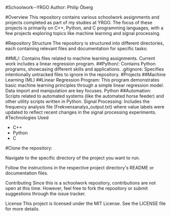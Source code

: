 #Schoolwork--YRGO
Author: Philip Öberg

#Overview
This repository contains various schoolwork assignments and projects completed as part of my studies at YRGO. The focus of these projects is primarily on C++, Python, and C programming languages, with a few projects exploring topics like machine learning and signal processing.

#Repository Structure
The repository is structured into different directories, each containing relevant files and documentation for specific tasks:

##ML/: 
Contains files related to machine learning assignments. Current work includes a linear regression program.
##Python/: 
Contains Python programs, showcasing different skills and applications.
.gitignore: Specifies intentionally untracked files to ignore in the repository.
#Projects
##Machine Learning (ML)
##Linear Regression Program: This program demonstrates basic machine learning principles through a simple linear regression model. Data import and manipulation are key focuses.
Python
##Automation: Scripts related to automated systems (like the automated horse feeder) and other utility scripts written in Python.
Signal Processing: Includes the frequency analysis file (Frekvensanalys_output.txt) where value labels were updated to reflect recent changes in the signal processing experiments.
#Technologies Used
 - C++
 - Python
 - C

#Clone the repository:

Navigate to the specific directory of the project you want to run.

Follow the instructions in the respective project directory's README or documentation files.

Contributing
Since this is a schoolwork repository, contributions are not open at this time. However, feel free to fork the repository or submit suggestions through the issue tracker.

License
This project is licensed under the MIT License. See the LICENSE file for more details.
